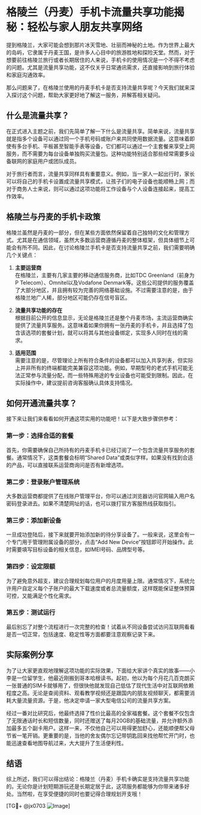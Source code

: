 # 格陵兰（丹麦）手机卡流量共享功能揭秘：轻松与家人朋友共享网络

提到格陵兰，大家可能会想到那片冰天雪地、壮丽而神秘的土地。作为世界上最大的岛屿，它隶属于丹麦王国，是许多人心目中的旅游胜地和探险天堂。然而，对于想要前往格陵兰旅行或者长期居住的人来说，手机卡的使用情况是一个不得不考虑的问题。尤其是流量共享功能，这不仅关乎日常通讯需求，还直接影响到旅行体验和家庭沟通效率。

那么问题来了，在格陵兰使用的丹麦手机卡是否支持流量共享呢？今天我们就来深入探讨这个问题，帮助大家更好地了解这一服务，并解答相关疑问。

## 什么是流量共享？

在正式进入主题之前，我们先简单了解一下什么是流量共享。简单来说，流量共享就是指多个设备可以通过同一个手机号码或账户来共同使用数据流量。这意味着即使有多台手机、平板甚至智能手表等设备，它们都可以通过一个主套餐来享受上网服务，而不需要为每台设备单独购买流量包。这种功能特别适合那些经常需要多设备联网的家庭用户或团队成员。

对于旅行者而言，流量共享同样具有重要意义。例如，当一家人一起出行时，家长可以将自己的手机卡设置成流量共享模式，让孩子们的电子设备也能顺畅上网；而对于商务人士来说，则可以通过这项功能将工作设备与个人设备连接起来，提高工作效率。

## 格陵兰与丹麦的手机卡政策

格陵兰虽然是丹麦的一部分，但在某些方面依然保留着自己独特的文化和管理方式。尤其是在通信领域，虽然大多数运营商遵循丹麦的整体框架，但具体细节上可能会有所不同。因此，在讨论格陵兰手机卡是否支持流量共享之前，我们需要明确几个关键点：

1. **主要运营商**  
   在格陵兰，主要有几家主要的移动通信服务商，比如TDC Greenland（前身为P Telecom）、Omnitel以及Vodafone Denmark等。这些公司提供的服务覆盖了大部分地区，并且拥有较为完善的网络基础设施。不过需要注意的是，由于格陵兰地广人稀，部分地区可能仍存在信号盲区。

2. **流量共享功能的存在**  
   根据目前公开的信息显示，无论是格陵兰还是整个丹麦市场，主流运营商确实提供了流量共享服务。这意味着如果你拥有一张丹麦的手机卡，并且选择了包含该选项的套餐计划，就可以将其与其他设备绑定，实现多人同时在线的需求。

3. **适用范围**  
   需要注意的是，尽管理论上所有符合条件的设备都可以加入共享列表，但实际上并非所有的终端都能完美兼容这项功能。例如，早期型号的老式手机可能无法正常参与流量分配，而一些特殊用途的专业设备也可能受到限制。因此，在实际操作中，建议提前咨询客服确认具体支持情况。

## 如何开通流量共享？

接下来让我们来看看如何开通这项实用的功能吧！以下是大致步骤供参考：

### 第一步：选择合适的套餐
首先，你需要确保自己所持有的丹麦手机卡已经订阅了一个包含流量共享服务的套餐。通常情况下，这类套餐会标明“Shared Data”或类似字样。如果没有找到合适的产品，可以直接联系运营商询问是否有新增选项。

### 第二步：登录账户管理系统
大多数运营商都提供了在线账户管理平台，你可以通过浏览器访问官网输入用户名密码登录进去。如果不清楚网址的话，也可以拨打官方客服热线获取指引。

### 第三步：添加新设备
一旦成功登陆后，接下来就要开始添加新的待分享设备了。一般来说，这里会有一个专门用于管理附属设备的部分，点击“Add New Device”按钮即可开始操作。此时需要填写目标设备的相关信息，如IMEI号码、品牌型号等。

### 第四步：设定限额
为了避免意外超支，建议合理规划每位用户的月度用量上限。通常情况下，系统允许用户自定义每个子账户的最大下载速度或者总流量额度，这样既能保证整体预算可控，又能满足个性化需求。

### 第五步：测试运行
最后别忘了对整个流程进行一次完整的检查！试着从不同设备尝试访问互联网看看是否一切正常，包括速度、稳定性等方面都要注意观察记录下来。

## 实际案例分享

为了让大家更直观地理解这项功能的实际效果，下面给大家讲个真实的故事——小李是一位留学生，他最近刚搬到哥本哈根读书。起初，他以为每个月花几百克朗买一张普通的SIM卡就够用了，但很快他就发现自己低估了现代生活中对互联网依赖程度之高。无论是查阅资料、观看教学视频还是跟国内的朋友视频聊天，都需要消耗大量流量资源。于是，他决定申请一家大型电信公司的流量共享方案。

经过一番对比研究后，他最终选择了性价比最高的全家福套餐。这个套餐不仅包含了无限通话时长和短信数量，同时还赠送了每月20GB的基础流量，并允许额外添加最多五个副卡用户。这样一来，不仅他自己可以用得更加舒心，还能顺便帮父母节省一笔开销。更重要的是，当他的舍友偶尔忘记带钥匙回来找他帮忙开门时，也能迅速查看地图导航过来，大大提升了生活便利性。

## 结语

综上所述，我们可以得出结论：格陵兰（丹麦）手机卡确实是支持流量共享功能的。无论你是计划短期游玩还是长期定居于此，这项服务都能够为你带来诸多好处。当然啦，在享受便捷的同时也要记得合理规划开支哦！

[TG💪+ @jx0703 ![Image](https://github.com/user-attachments/assets/dbca1d08-cadb-493c-b0ec-ad6f7a83f270)]